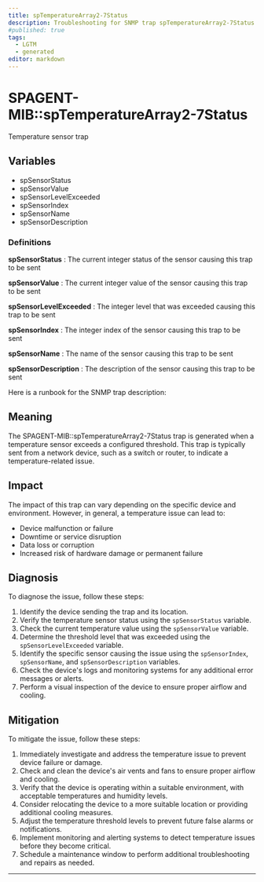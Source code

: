 ```yaml
---
title: spTemperatureArray2-7Status
description: Troubleshooting for SNMP trap spTemperatureArray2-7Status
#published: true
tags:
  - LGTM
  - generated
editor: markdown
---
```


# SPAGENT-MIB::spTemperatureArray2-7Status 

Temperature sensor trap 


## Variables


  - spSensorStatus
  - spSensorValue
  - spSensorLevelExceeded
  - spSensorIndex
  - spSensorName
  - spSensorDescription 

### Definitions 


**spSensorStatus** 
: The current integer status of the sensor causing this trap to be sent 

**spSensorValue** 
: The current integer value of the sensor causing this trap to be sent 

**spSensorLevelExceeded** 
: The integer level that was exceeded causing this trap to be sent 

**spSensorIndex** 
: The integer index of the sensor causing this trap to be sent 

**spSensorName** 
: The name of the sensor causing this trap to be sent 

**spSensorDescription** 
: The description of the sensor causing this trap to be sent 


Here is a runbook for the SNMP trap description:

## Meaning

The SPAGENT-MIB::spTemperatureArray2-7Status trap is generated when a temperature sensor exceeds a configured threshold. This trap is typically sent from a network device, such as a switch or router, to indicate a temperature-related issue.

## Impact

The impact of this trap can vary depending on the specific device and environment. However, in general, a temperature issue can lead to:

* Device malfunction or failure
* Downtime or service disruption
* Data loss or corruption
* Increased risk of hardware damage or permanent failure

## Diagnosis

To diagnose the issue, follow these steps:

1. Identify the device sending the trap and its location.
2. Verify the temperature sensor status using the `spSensorStatus` variable.
3. Check the current temperature value using the `spSensorValue` variable.
4. Determine the threshold level that was exceeded using the `spSensorLevelExceeded` variable.
5. Identify the specific sensor causing the issue using the `spSensorIndex`, `spSensorName`, and `spSensorDescription` variables.
6. Check the device's logs and monitoring systems for any additional error messages or alerts.
7. Perform a visual inspection of the device to ensure proper airflow and cooling.

## Mitigation

To mitigate the issue, follow these steps:

1. Immediately investigate and address the temperature issue to prevent device failure or damage.
2. Check and clean the device's air vents and fans to ensure proper airflow and cooling.
3. Verify that the device is operating within a suitable environment, with acceptable temperatures and humidity levels.
4. Consider relocating the device to a more suitable location or providing additional cooling measures.
5. Adjust the temperature threshold levels to prevent future false alarms or notifications.
6. Implement monitoring and alerting systems to detect temperature issues before they become critical.
7. Schedule a maintenance window to perform additional troubleshooting and repairs as needed.
---




